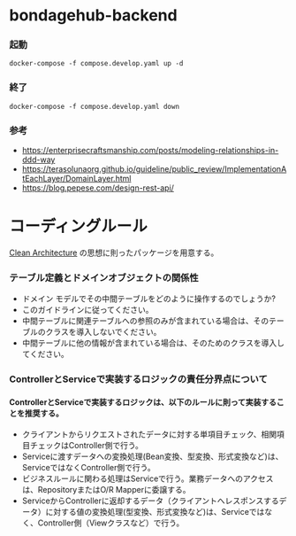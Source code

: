 # bondagehub-backend

### 起動
```
docker-compose -f compose.develop.yaml up -d
```

### 終了
```
docker-compose -f compose.develop.yaml down
```

### 参考
- https://enterprisecraftsmanship.com/posts/modeling-relationships-in-ddd-way
- https://terasolunaorg.github.io/guideline/public_review/ImplementationAtEachLayer/DomainLayer.html
- https://blog.pepese.com/design-rest-api/

# コーディングルール

[Clean Architecture](https://blog.cleancoder.com/uncle-bob/2012/08/13/the-clean-architecture.html)
の思想に則ったパッケージを用意する。

### テーブル定義とドメインオブジェクトの関係性

* ドメイン モデルでその中間テーブルをどのように操作するのでしょうか?
* このガイドラインに従ってください。
* 中間テーブルに関連テーブルへの参照のみが含まれている場合は、そのテーブルのクラスを導入しないでください。
* 中間テーブルに他の情報が含まれている場合は、そのためのクラスを導入してください。


### ControllerとServiceで実装するロジックの責任分界点について
#### ControllerとServiceで実装するロジックは、以下のルールに則って実装することを推奨する。

* クライアントからリクエストされたデータに対する単項目チェック、相関項目チェックはController側で行う。
* Serviceに渡すデータへの変換処理(Bean変換、型変換、形式変換など)は、ServiceではなくController側で行う。
* ビジネスルールに関わる処理はServiceで行う。業務データへのアクセスは、RepositoryまたはO/R Mapperに委譲する。
* ServiceからControllerに返却するデータ（クライアントへレスポンスするデータ）に対する値の変換処理(型変換、形式変換など)は、Serviceではなく、Controller側（Viewクラスなど）で行う。

